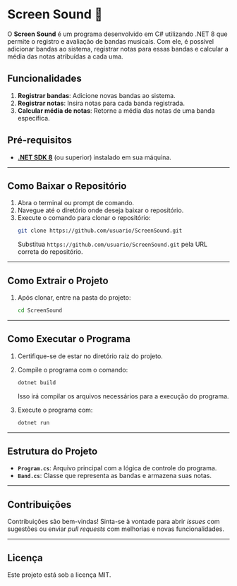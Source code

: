 # Screen Sound 🎸

O **Screen Sound** é um programa desenvolvido em C# utilizando .NET 8 que permite o registro e avaliação de bandas musicais. Com ele, é possível adicionar bandas ao sistema, registrar notas para essas bandas e calcular a média das notas atribuídas a cada uma.

## Funcionalidades
1. **Registrar bandas**: Adicione novas bandas ao sistema.
2. **Registrar notas**: Insira notas para cada banda registrada.
3. **Calcular média de notas**: Retorne a média das notas de uma banda específica.

## Pré-requisitos

- [**.NET SDK 8**](https://dotnet.microsoft.com/download/dotnet/8.0) (ou superior) instalado em sua máquina.

---

## Como Baixar o Repositório

1. Abra o terminal ou prompt de comando.
2. Navegue até o diretório onde deseja baixar o repositório.
3. Execute o comando para clonar o repositório:
   ```bash
   git clone https://github.com/usuario/ScreenSound.git
   ```
   Substitua `https://github.com/usuario/ScreenSound.git` pela URL correta do repositório.

---

## Como Extrair o Projeto

1. Após clonar, entre na pasta do projeto:
   ```bash
   cd ScreenSound
   ```

---

## Como Executar o Programa

1. Certifique-se de estar no diretório raiz do projeto.
2. Compile o programa com o comando:
   ```bash
   dotnet build
   ```
   Isso irá compilar os arquivos necessários para a execução do programa.

3. Execute o programa com:
   ```bash
   dotnet run
   ```

---

## Estrutura do Projeto

- **`Program.cs`**: Arquivo principal com a lógica de controle do programa.
- **`Band.cs`**: Classe que representa as bandas e armazena suas notas.

---

## Contribuições

Contribuições são bem-vindas! Sinta-se à vontade para abrir *issues* com sugestões ou enviar *pull requests* com melhorias e novas funcionalidades.

---

## Licença

Este projeto está sob a licença MIT.
